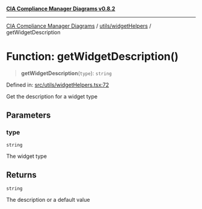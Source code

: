 [**CIA Compliance Manager Diagrams v0.8.2**](../../../README.md)

***

[CIA Compliance Manager Diagrams](../../../modules.md) / [utils/widgetHelpers](../README.md) / getWidgetDescription

# Function: getWidgetDescription()

> **getWidgetDescription**(`type`): `string`

Defined in: [src/utils/widgetHelpers.tsx:72](https://github.com/Hack23/cia-compliance-manager/blob/423c5d261c747ade8ca2550e176aa05168b5a31e/src/utils/widgetHelpers.tsx#L72)

Get the description for a widget type

## Parameters

### type

`string`

The widget type

## Returns

`string`

The description or a default value
